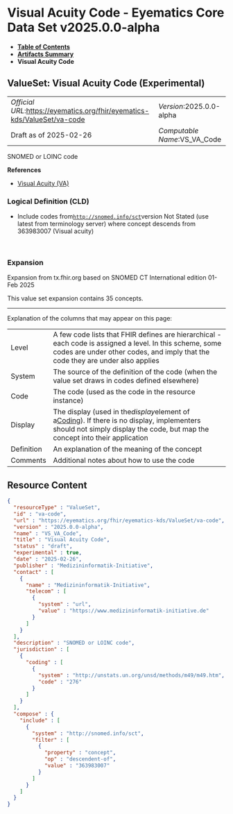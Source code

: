 # Visual Acuity Code - Eyematics Core Data Set v2025.0.0-alpha

* [**Table of Contents**](toc.md)
* [**Artifacts Summary**](artifacts.md)
* **Visual Acuity Code**

## ValueSet: Visual Acuity Code (Experimental) 

| | |
| :--- | :--- |
| *Official URL*:https://eyematics.org/fhir/eyematics-kds/ValueSet/va-code | *Version*:2025.0.0-alpha |
| Draft as of 2025-02-26 | *Computable Name*:VS_VA_Code |

 
SNOMED or LOINC code 

 **References** 

* [Visual Acuity (VA)](StructureDefinition-observation-visual-acuity.md)

### Logical Definition (CLD)

* Include codes from[`http://snomed.info/sct`](http://www.snomed.org/)version Not Stated (use latest from terminology server) where concept descends from 363983007 (Visual acuity)

 

### Expansion

Expansion from tx.fhir.org based on SNOMED CT International edition 01-Feb 2025

This value set expansion contains 35 concepts.

-------

 Explanation of the columns that may appear on this page: 

| | |
| :--- | :--- |
| Level | A few code lists that FHIR defines are hierarchical - each code is assigned a level. In this scheme, some codes are under other codes, and imply that the code they are under also applies |
| System | The source of the definition of the code (when the value set draws in codes defined elsewhere) |
| Code | The code (used as the code in the resource instance) |
| Display | The display (used in the*display*element of a[Coding](http://hl7.org/fhir/R4/datatypes.html#Coding)). If there is no display, implementers should not simply display the code, but map the concept into their application |
| Definition | An explanation of the meaning of the concept |
| Comments | Additional notes about how to use the code |



## Resource Content

```json
{
  "resourceType" : "ValueSet",
  "id" : "va-code",
  "url" : "https://eyematics.org/fhir/eyematics-kds/ValueSet/va-code",
  "version" : "2025.0.0-alpha",
  "name" : "VS_VA_Code",
  "title" : "Visual Acuity Code",
  "status" : "draft",
  "experimental" : true,
  "date" : "2025-02-26",
  "publisher" : "Medizininformatik-Initiative",
  "contact" : [
    {
      "name" : "Medizininformatik-Initiative",
      "telecom" : [
        {
          "system" : "url",
          "value" : "https://www.medizininformatik-initiative.de"
        }
      ]
    }
  ],
  "description" : "SNOMED or LOINC code",
  "jurisdiction" : [
    {
      "coding" : [
        {
          "system" : "http://unstats.un.org/unsd/methods/m49/m49.htm",
          "code" : "276"
        }
      ]
    }
  ],
  "compose" : {
    "include" : [
      {
        "system" : "http://snomed.info/sct",
        "filter" : [
          {
            "property" : "concept",
            "op" : "descendent-of",
            "value" : "363983007"
          }
        ]
      }
    ]
  }
}

```
